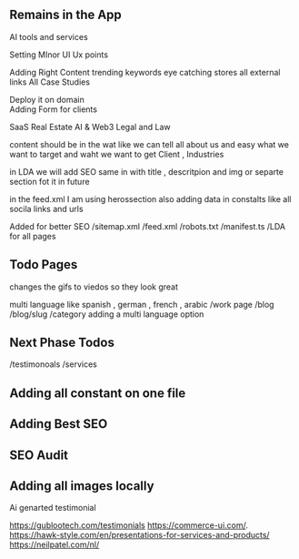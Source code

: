## Remains in the App 
  
AI tools and services 

Setting MInor UI Ux points 

Adding Right Content 
trending keywords 
eye catching stores 
all external links 
All Case Studies 

Deploy it on domain  
Adding Form for clients 

SaaS
Real Estate
AI & Web3
Legal and Law 

content should be in the wat like we can tell all about us and easy what we want to target and waht we want to get Client , Industries 

in LDA we will add SEO same in with title , descritpion and img or separte section fot it in future 

in the feed.xml I am using herossection also 
adding data in constalts like all socila links and urls

Added for better SEO
/sitemap.xml
/feed.xml
/robots.txt
/manifest.ts
/LDA for all pages 

## Todo Pages 
changes the gifs to viedos so they look great 

multi language like spanish , german , french , arabic
/work page 
/blog
/blog/slug
/category
adding a multi language option  
## Next Phase Todos 
/testimonoals
/services


## Adding all constant on one file 
## Adding Best SEO 
## SEO Audit 
## Adding all images locally

Ai genarted testimonial 

https://gublootech.com/testimonials
https://commerce-ui.com/.
https://hawk-style.com/en/presentations-for-services-and-products/
https://neilpatel.com/nl/